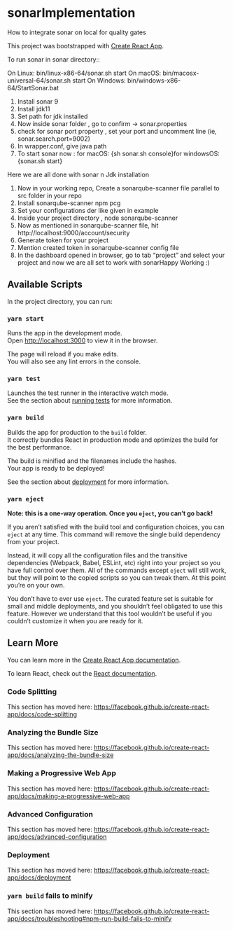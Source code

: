 # sonarImplementation
How to integrate sonar on local for quality gates

This project was bootstrapped with [Create React App](https://github.com/facebook/create-react-app).


To run sonar in sonar directory::

On Linux: bin/linux-x86-64/sonar.sh start
On macOS: bin/macosx-universal-64/sonar.sh start
On Windows: bin/windows-x86-64/StartSonar.bat



1. Install sonar 9
2. Install jdk11
3. Set path for jdk installed
4. Now inside sonar folder , go to confirm -> sonar.properties 
5. check for sonar port property , set your port and uncomment line (ie, sonar.search.port=9002)
6. In wrapper.conf, give java path
7. To start sonar now : for macOS: {sh sonar.sh console}for windowsOS: {sonar.sh start}

Here we are all done with sonar n Jdk installation

1. Now in your working repo, Create a sonarqube-scanner file parallel to src folder in your repo
2. Install sonarqube-scanner npm pcg
3. Set your configurations der like given in example
4. Inside your project directory , node sonarqube-scanner
5. Now as mentioned in sonarqube-scanner file, hit http://localhost:9000/account/security
6. Generate token for your project
7. Mention created token in sonarqube-scanner config file
8. In the dashboard opened in browser, go to tab “project” and select your project and now we are all set to work with sonarHappy Working :) 


## Available Scripts

In the project directory, you can run:

### `yarn start`

Runs the app in the development mode.<br />
Open [http://localhost:3000](http://localhost:3000) to view it in the browser.

The page will reload if you make edits.<br />
You will also see any lint errors in the console.

### `yarn test`

Launches the test runner in the interactive watch mode.<br />
See the section about [running tests](https://facebook.github.io/create-react-app/docs/running-tests) for more information.

### `yarn build`

Builds the app for production to the `build` folder.<br />
It correctly bundles React in production mode and optimizes the build for the best performance.

The build is minified and the filenames include the hashes.<br />
Your app is ready to be deployed!

See the section about [deployment](https://facebook.github.io/create-react-app/docs/deployment) for more information.

### `yarn eject`

**Note: this is a one-way operation. Once you `eject`, you can’t go back!**

If you aren’t satisfied with the build tool and configuration choices, you can `eject` at any time. This command will remove the single build dependency from your project.

Instead, it will copy all the configuration files and the transitive dependencies (Webpack, Babel, ESLint, etc) right into your project so you have full control over them. All of the commands except `eject` will still work, but they will point to the copied scripts so you can tweak them. At this point you’re on your own.

You don’t have to ever use `eject`. The curated feature set is suitable for small and middle deployments, and you shouldn’t feel obligated to use this feature. However we understand that this tool wouldn’t be useful if you couldn’t customize it when you are ready for it.

## Learn More

You can learn more in the [Create React App documentation](https://facebook.github.io/create-react-app/docs/getting-started).

To learn React, check out the [React documentation](https://reactjs.org/).

### Code Splitting

This section has moved here: https://facebook.github.io/create-react-app/docs/code-splitting

### Analyzing the Bundle Size

This section has moved here: https://facebook.github.io/create-react-app/docs/analyzing-the-bundle-size

### Making a Progressive Web App

This section has moved here: https://facebook.github.io/create-react-app/docs/making-a-progressive-web-app

### Advanced Configuration

This section has moved here: https://facebook.github.io/create-react-app/docs/advanced-configuration

### Deployment

This section has moved here: https://facebook.github.io/create-react-app/docs/deployment

### `yarn build` fails to minify

This section has moved here: https://facebook.github.io/create-react-app/docs/troubleshooting#npm-run-build-fails-to-minify
